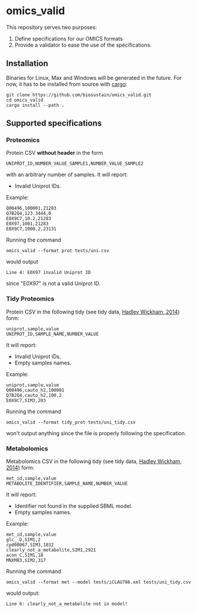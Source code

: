 # omics_valid

This repository serves two purposes:

1. Define specifications for our OMICS formats
2. Provide a validator to ease the use of the specifications.

## Installation

Binaries for Linux, Max and Windows will be generated in the future. For now, it has to be installed from source with [cargo](https://doc.rust-lang.org/cargo/getting-started/installation.html):

```
git clone https://github.com/biosustain/omics_valid.git
cd omics_valid
cargo install --path .
```

## Supported specifications

### Proteomics
Protein CSV **without header** in the form

```csv
UNIPROT_ID,NUMBER_VALUE_SAMPLE1,NUMBER_VALUE_SAMPLE2
```

with an arbitrary number of samples. It will report:
* Invalid Uniprot IDs.

Example:

```csv
Q00496,100001,21283
Q7B2Q4,123.3444,0
E0X9C7,10.2,21283
E0X97,1001,21283
E0X9C7,1000.2,23131
```

Running the command

```shell
omics_valid --format prot tests/uni.csv
```

would output

```
Line 4: E0X97 invalid Uniprot ID
```

since "E0X97" is not a valid Uniprot ID.

### Tidy Proteomics

Protein CSV  in the following tidy (see tidy data, [Hadley Wickham, 2014](https://www.jstatsoft.org/article/view/v059i10)) form:

```csv
uniprot,sample,value
UNIPROT_ID,SAMPLE_NAME,NUMBER_VALUE
```

It will report:
* Invalid Uniprot IDs.
* Empty samples names.

Example:

```csv
uniprot,sample,value
Q00496,cauto_h2,100001
Q7B2Q4,cauto_h2,100.2
E0X9C7,SIM3,203
```

Running the command

```shell
omics_valid --format tidy_prot tests/uni_tidy.csv
```

won't output anything since the file is properly following the specification.

### Metabolomics
Metabolomics CSV  in the following tidy (see tidy data, [Hadley Wickham, 2014](https://www.jstatsoft.org/article/view/v059i10)) form:

```csv
met_id,sample,value
METABOLITE_IDENTIFIER,SAMPLE_NAME,NUMBER_VALUE
```

It will report:
* Identifier not found in the supplied SBML model.
* Empty samples names.

Example:

```csv
met_id,sample,value
glc__D,SIM1,2
cpd00067,SIM3,1032
clearly_not_a_metabolite,SIM1,2921
acon_C,SIM1,18
MNXM83,SIM2,317
```

Running the command

```shell
omics_valid --format met --model tests/iCLAU786.xml tests/uni_tidy.csv
```

would output:

```
Line 6: clearly_not_a_metabolite not in model!
```

